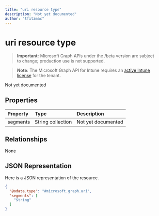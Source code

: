 ```yaml
---
title: "uri resource type"
description: "Not yet documented"
author: "tfitzmac"
---
```


# uri resource type

> **Important:** Microsoft Graph APIs under the /beta version are subject to change; production use is not supported.

> **Note:** The Microsoft Graph API for Intune requires an [active Intune license](https://go.microsoft.com/fwlink/?linkid=839381) for the tenant.

Not yet documented

## Properties
|Property|Type|Description|
|:---|:---|:---|
|segments|String collection|Not yet documented|

## Relationships
None

## JSON Representation
Here is a JSON representation of the resource.
<!-- {
  "blockType": "resource",
  "@odata.type": "microsoft.graph.uri"
}
-->
``` json
{
  "@odata.type": "#microsoft.graph.uri",
  "segments": [
    "String"
  ]
}
```



